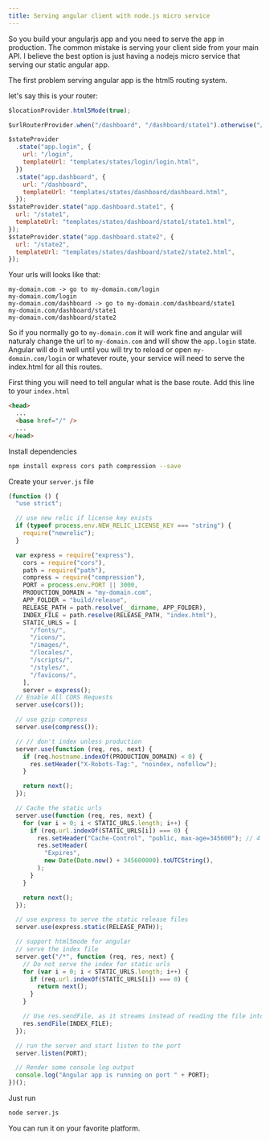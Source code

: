 ```yaml
---
title: Serving angular client with node.js micro service
---
```


So you build your angularjs app and you need to serve the app in production.
The common mistake is serving your client side from your main API.
I believe the best option is just having a nodejs micro service that serving our static angular app.

The first problem serving angular app is the html5 routing system.

let's say this is your router:

```javascript
$locationProvider.html5Mode(true);

$urlRouterProvider.when("/dashboard", "/dashboard/state1").otherwise("/login");

$stateProvider
  .state("app.login", {
    url: "/login",
    templateUrl: "templates/states/login/login.html",
  })
  .state("app.dashboard", {
    url: "/dashboard",
    templateUrl: "templates/states/dashboard/dashboard.html",
  });
$stateProvider.state("app.dashboard.state1", {
  url: "/state1",
  templateUrl: "templates/states/dashboard/state1/state1.html",
});
$stateProvider.state("app.dashboard.state2", {
  url: "/state2",
  templateUrl: "templates/states/dashboard/state2/state2.html",
});
```

Your urls will looks like that:

```
my-domain.com -> go to my-domain.com/login
my-domain.com/login
my-domain.com/dashboard -> go to my-domain.com/dashboard/state1
my-domain.com/dashboard/state1
my-domain.com/dashboard/state2
```

So if you normally go to `my-domain.com` it will work fine and angular will naturaly change the url to `my-domain.com` and will show the `app.login` state.
Angular will do it well until you will try to reload or open `my-domain.com/login` or whatever route, your service will need to serve the index.html for all this routes.

First thing you will need to tell angular what is the base route.
Add this line to your `index.html`

```html
<head>
  ...
  <base href="/" />
  ...
</head>
```

Install dependencies

```bash
npm install express cors path compression --save
```

Create your `server.js` file

```javascript
(function () {
  "use strict";

  // use new relic if license key exists
  if (typeof process.env.NEW_RELIC_LICENSE_KEY === "string") {
    require("newrelic");
  }

  var express = require("express"),
    cors = require("cors"),
    path = require("path"),
    compress = require("compression"),
    PORT = process.env.PORT || 3000,
    PRODUCTION_DOMAIN = "my-domain.com",
    APP_FOLDER = "build/release",
    RELEASE_PATH = path.resolve(__dirname, APP_FOLDER),
    INDEX_FILE = path.resolve(RELEASE_PATH, "index.html"),
    STATIC_URLS = [
      "/fonts/",
      "/icons/",
      "/images/",
      "/locales/",
      "/scripts/",
      "/styles/",
      "/favicons/",
    ],
    server = express();
  // Enable All CORS Requests
  server.use(cors());

  // use gzip compress
  server.use(compress());

  // // don't index unless production
  server.use(function (req, res, next) {
    if (req.hostname.indexOf(PRODUCTION_DOMAIN) < 0) {
      res.setHeader("X-Robots-Tag:", "noindex, nofollow");
    }

    return next();
  });

  // Cache the static urls
  server.use(function (req, res, next) {
    for (var i = 0; i < STATIC_URLS.length; i++) {
      if (req.url.indexOf(STATIC_URLS[i]) === 0) {
        res.setHeader("Cache-Control", "public, max-age=345600"); // 4 days
        res.setHeader(
          "Expires",
          new Date(Date.now() + 345600000).toUTCString(),
        );
      }
    }

    return next();
  });

  // use express to serve the static release files
  server.use(express.static(RELEASE_PATH));

  // support html5mode for angular
  // serve the index file
  server.get("/*", function (req, res, next) {
    // Do not serve the index for static urls
    for (var i = 0; i < STATIC_URLS.length; i++) {
      if (req.url.indexOf(STATIC_URLS[i]) === 0) {
        return next();
      }
    }

    // Use res.sendFile, as it streams instead of reading the file into memory.
    res.sendFile(INDEX_FILE);
  });

  // run the server and start listen to the port
  server.listen(PORT);

  // Render some console log output
  console.log("Angular app is running on port " + PORT);
})();
```

Just run

```bash
node server.js
```

You can run it on your favorite platform.
